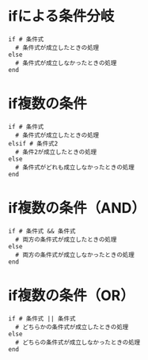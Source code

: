 # ifによる条件分岐
```
if # 条件式
  # 条件式が成立したときの処理
else
  # 条件式が成立しなかったときの処理
end
```
# if複数の条件
```
if # 条件式
  # 条件式が成立したときの処理
elsif # 条件式2
  # 条件2が成立したときの処理
else
  # 条件式がどれも成立しなかったときの処理
end
```
# if複数の条件（AND）
```
if # 条件式 && 条件式
  # 両方の条件式が成立したときの処理
else
  # 両方の条件式が成立しなかったときの処理
end
```
# if複数の条件（OR）
```
if # 条件式 || 条件式
  # どちらかの条件式が成立したときの処理
else
  # どちらの条件式が成立しなかったときの処理
end
```
